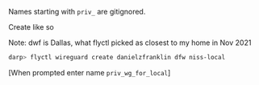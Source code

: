 Names starting with `priv_` are gitignored.

Create like so

Note: dwf is Dallas, what flyctl picked as closest to
my home in Nov 2021

```bash
darp> flyctl wireguard create danielzfranklin dfw niss-local
```

[When prompted enter name `priv_wg_for_local`]

